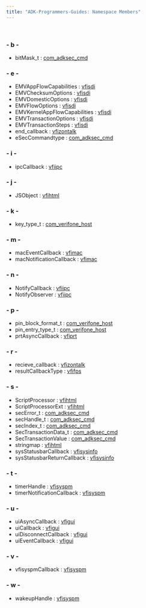 ```yaml
---
title: "ADK-Programmers-Guides: Namespace Members"
---
```


 

### - b -

- bitMask_t : <a href="namespacecom__adksec__cmd.md#af79ae13c5f9ec8424f44764288144041">com_adksec_cmd</a>

### - e -

- EMVAppFlowCapabilities : <a href="namespacevfisdi.md#a44617adc8f4a66d0aed5cc243140d735">vfisdi</a>
- EMVChecksumOptions : <a href="namespacevfisdi.md#af00bb692a2a174186fe3cb16326581bd">vfisdi</a>
- EMVDomesticOptions : <a href="namespacevfisdi.md#a7fcca20a9f7822f498e8019bb6418bd9">vfisdi</a>
- EMVFlowOptions : <a href="namespacevfisdi.md#a7aa35087a65d5c2673093eaeecd7a30f">vfisdi</a>
- EMVKernelAppFlowCapabilities : <a href="namespacevfisdi.md#afbf44378c420013894c6d1ec2396557a">vfisdi</a>
- EMVTransactionOptions : <a href="namespacevfisdi.md#aa3b8e383f2f4b4a88300bbeb10f423bb">vfisdi</a>
- EMVTransactionSteps : <a href="namespacevfisdi.md#ab48783102ea080d5f86d54616950c195">vfisdi</a>
- end_callback : <a href="namespacevfizontalk.md#a5f8e498595d421ca054e012b792ade7a">vfizontalk</a>
- eSecCommandtype : <a href="namespacecom__adksec__cmd.md#a74b8a37bc3557f7d5fc9a2d70737ab33">com_adksec_cmd</a>

### - i -

- ipcCallback : <a href="namespacevfiipc.md#ad81e4165dd387a02aacdb8a57c4fdd4f">vfiipc</a>

### - j -

- JSObject : <a href="namespacevfihtml.md#aae7be032793c509f7d46a8e251b0f0e5">vfihtml</a>

### - k -

- key_type_t : <a href="namespacecom__verifone__host.md#a2418ec606f68970a9ed5ddf6ede58a2f">com_verifone_host</a>

### - m -

- macEventCallback : <a href="namespacevfimac.md#aa740ccdb24bc2dad5717ef65e33b0a24">vfimac</a>
- macNotificationCallback : <a href="namespacevfimac.md#ad2df18eb227eae3f9524fa9031c92d4a">vfimac</a>

### - n -

- NotifyCallback : <a href="namespacevfiipc.md#ab377f9e2a200c707731b1984626d70c9">vfiipc</a>
- NotifyObserver : <a href="namespacevfiipc.md#a74917bd8d91bec1ff98234834e531071">vfiipc</a>

### - p -

- pin_block_format_t : <a href="namespacecom__verifone__host.md#ad9cc247c205c1cbf74aae27e459c4ce9">com_verifone_host</a>
- pin_entry_type_t : <a href="namespacecom__verifone__host.md#a8912bf5e7a5e7c3572234976755a39aa">com_verifone_host</a>
- prtAsyncCallback : <a href="namespacevfiprt.md#a3691bc12eb8cadf581fb757005ff07c0">vfiprt</a>

### - r -

- recieve_callback : <a href="namespacevfizontalk.md#acd26f94f8d6f0a69f2a7a19bbd0f7ae2">vfizontalk</a>
- resultCallbackType : <a href="namespacevfifps.md#a1533c279c5718316ff33db1874a98c2e">vfifps</a>

### - s -

- ScriptProcessor : <a href="namespacevfihtml.md#a3cbd3cd62b8b160ff8fd641acf6858e2">vfihtml</a>
- ScriptProcessorExt : <a href="namespacevfihtml.md#ab0bf156adfcbf468dc8caedf9fc0c747">vfihtml</a>
- secError_t : <a href="namespacecom__adksec__cmd.md#ae9f0bf534a30b1423c9e00302d53b7b8">com_adksec_cmd</a>
- secHandle_t : <a href="namespacecom__adksec__cmd.md#acc01edab4b0f73c92142d9d43dc7a7f7">com_adksec_cmd</a>
- secIndex_t : <a href="namespacecom__adksec__cmd.md#ad15b3c697f22fd80a8a42e5547c5b8e4">com_adksec_cmd</a>
- SecTransactionData_t : <a href="namespacecom__adksec__cmd.md#a8963c1dd7c626a621a8033209294fcbd">com_adksec_cmd</a>
- SecTransactionValue : <a href="namespacecom__adksec__cmd.md#abddf3fd58f8658a7475911ed80e0fe20">com_adksec_cmd</a>
- stringmap : <a href="namespacevfihtml.md#a53240b3eda61c045f82728814874a1f8">vfihtml</a>
- sysStatusbarCallback : <a href="namespacevfisysinfo.md#ac7fde07fc977e9f7312af64267659506">vfisysinfo</a>
- sysStatusbarReturnCallback : <a href="namespacevfisysinfo.md#a3ec38c5db698e56859eb3e175363d22f">vfisysinfo</a>

### - t -

- timerHandle : <a href="namespacevfisyspm.md#ae4336e421149646b6ef2394f1c5118a3">vfisyspm</a>
- timerNotificationCallback : <a href="namespacevfisyspm.md#a1236e50ed89f0acbdce14dec534b6361">vfisyspm</a>

### - u -

- uiAsyncCallback : <a href="namespacevfigui.md#a29ea0490208725e330b8b11f770b51a7">vfigui</a>
- uiCallback : <a href="namespacevfigui.md#a2f8a971ed8de9b7a30c70f4a60cf2da8">vfigui</a>
- uiDisconnectCallback : <a href="namespacevfigui.md#ab8ea76e56e5a189126608d0674e79db7">vfigui</a>
- uiEventCallback : <a href="namespacevfigui.md#a5ded57d248c0c7c8b719a61284a75453">vfigui</a>

### - v -

- vfisyspmCallback : <a href="namespacevfisyspm.md#af13eecf2baf53d8f7d4197fe496410dc">vfisyspm</a>

### - w -

- wakeupHandle : <a href="namespacevfisyspm.md#adeae56fc8c1e11c26aefe7ef065d48b5">vfisyspm</a>
